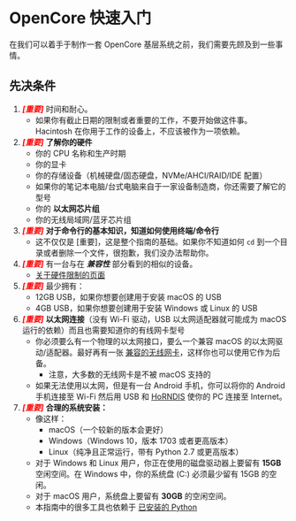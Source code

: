 # OpenCore 快速入门

在我们可以着手于制作一套 OpenCore 基层系统之前，我们需要先顾及到一些事情。

## 先决条件

1. <span style="color:red">_**[重要]**_ </span>时间和耐心。
   * 如果你有截止日期的限制或者重要的工作，不要开始做这件事。Hacintosh 在你用于工作的设备上，不应该被作为一项依赖。
2. <span style="color:red">_**[重要]**_ </span>**了解你的硬件**
   * 你的 CPU 名称和生产时期
   * 你的显卡
   * 你的存储设备（机械硬盘/固态硬盘，NVMe/AHCI/RAID/IDE 配置）
   * 如果你的笔记本电脑/台式电脑来自于一家设备制造商，你还需要了解它的型号
   * 你的 **以太网芯片组**
   * 你的无线局域网/蓝牙芯片组
3. <span style="color:red">_**[重要]**_ </span>**对于命令行的基本知识，知道如何使用终端/命令行**
   * 这不仅仅是 [重要]，这是整个指南的基础。如果你不知道如何 `cd` 到一个目录或者删除一个文件，很抱歉，我们没办法帮助你。
4. <span style="color:red">_**[重要]**_ </span>有一台与在 _**兼容性**_ 部分看到的相似的设备。
   * [关于硬件限制的页面](macos-limits.md)
5. <span style="color:red">_**[重要]**_ </span>最少拥有：
   * 12GB USB，如果你想要创建用于安装 macOS 的 USB
   * 4GB USB，如果你想要创建用于安装 Windows 或 Linux 的 USB
6. <span style="color:red">_**[重要]**_ </span> **以太网连接**（没有 Wi-Fi 驱动，USB 以太网适配器就可能成为 macOS 运行的依赖）而且也需要知道你的有线网卡型号
   * 你必须要么有一个物理的以太网接口，要么一个兼容 macOS 的以太网驱动/适配器。最好再有一张 [兼容的无线网卡](https://dortania.github.io/Wireless-Buyers-Guide/)，这样你也可以使用它作为后备。
     * 注意，大多数的无线网卡是不被 macOS 支持的
   * 如果无法使用以太网，但是有一台 Android 手机，你可以将你的 Android 手机连接至 Wi-Fi 然后用 USB 和 [HoRNDIS](https://joshuawise.com/horndis#available_versions) 使你的 PC 连接至 Internet。
7. <span style="color:red">_**[重要]**_ </span>**合理的系统安装：**
   * 像这样：
     * macOS（一个较新的版本会更好）
     * Windows（Windows 10，版本 1703 或者更高版本）
     * Linux（纯净且正常运行，带有 Python 2.7 或更高版本）
   * 对于 Windows 和 Linux 用户，你正在使用的磁盘驱动器上要留有 **15GB** 空闲空间。在 Windows 中，你的系统盘 (C:) 必须最少留有 15GB 的空闲。
   * 对于 macOS 用户，系统盘上要留有 **30GB** 的空闲空间。
   * 本指南中的很多工具也依赖于 [已安装的 Python](https://www.python.org/downloads/)
